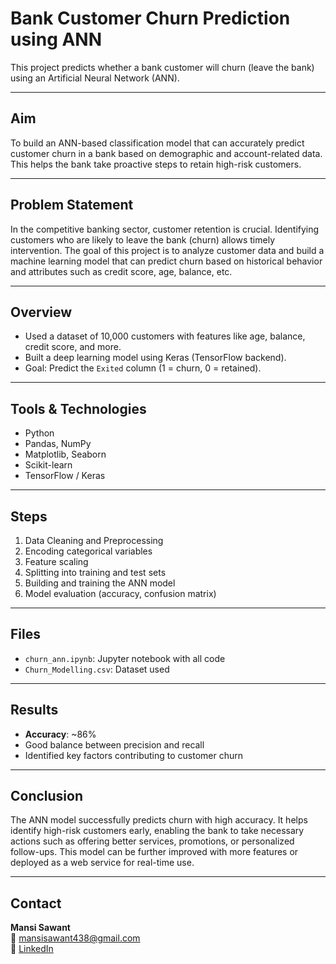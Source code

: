 # Bank Customer Churn Prediction using ANN

This project predicts whether a bank customer will churn (leave the bank) using an Artificial Neural Network (ANN).

---

##  Aim

To build an ANN-based classification model that can accurately predict customer churn in a bank based on demographic and account-related data. This helps the bank take proactive steps to retain high-risk customers.

---

##  Problem Statement

In the competitive banking sector, customer retention is crucial. Identifying customers who are likely to leave the bank (churn) allows timely intervention. The goal of this project is to analyze customer data and build a machine learning model that can predict churn based on historical behavior and attributes such as credit score, age, balance, etc.

---

##  Overview

- Used a dataset of 10,000 customers with features like age, balance, credit score, and more.
- Built a deep learning model using Keras (TensorFlow backend).
- Goal: Predict the `Exited` column (1 = churn, 0 = retained).

---

##  Tools & Technologies

- Python
- Pandas, NumPy
- Matplotlib, Seaborn
- Scikit-learn
- TensorFlow / Keras

---

##  Steps

1. Data Cleaning and Preprocessing
2. Encoding categorical variables
3. Feature scaling
4. Splitting into training and test sets
5. Building and training the ANN model
6. Model evaluation (accuracy, confusion matrix)

---

##  Files

- `churn_ann.ipynb`: Jupyter notebook with all code
- `Churn_Modelling.csv`: Dataset used

---

##  Results

- **Accuracy**: ~86%
- Good balance between precision and recall
- Identified key factors contributing to customer churn

---

##  Conclusion

The ANN model successfully predicts churn with high accuracy. It helps identify high-risk customers early, enabling the bank to take necessary actions such as offering better services, promotions, or personalized follow-ups. This model can be further improved with more features or deployed as a web service for real-time use.

---

##  Contact

**Mansi Sawant**  
📧 mansisawant438@gmail.com  
🔗 [LinkedIn](https://www.linkedin.com/in/s-mansi/)
